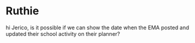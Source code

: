 # Ruthie
hi Jerico, is it possible if we can show the date when the EMA posted and updated their school activity on their planner?
